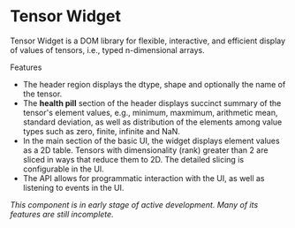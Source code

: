 # Tensor Widget

Tensor Widget is a DOM library for flexible, interactive, and efficient
display of values of tensors, i.e., typed n-dimensional arrays.

Features

- The header region displays the dtype, shape and optionally the name of
  the tensor.
- The **health pill** section of the header displays succinct summary of the
  tensor's element values, e.g., minimum, maxmimum, arithmetic mean,
  standard deviation, as well as distribution of the elements among value
  types such as zero, finite, infinite and NaN.
- In the main section of the basic UI, the widget displays element values as
  a 2D table. Tensors with dimensionality (rank) greater than 2 are sliced in
  ways that reduce them to 2D. The detailed slicing is configurable in the UI.
- The API allows for programmatic interaction with the UI, as well as listening
  to events in the UI.

*This component is in early stage of active development.*
*Many of its features are still incomplete.*
